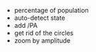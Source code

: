 - percentage of population
- auto-detect state
- add /PA
- get rid of the circles
- zoom by amplitude

